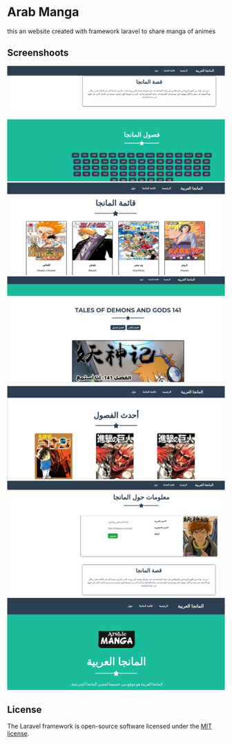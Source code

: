 # Arab Manga
this an website created with framework laravel to share manga of animes



## Screenshoots
![Alt text](/screenshoots/we1.png?raw=true )
![Alt text](/../screenshoots/we2.png?raw=true )
![Alt text](/../screenshoots/we3.png?raw=true )
![Alt text](/../screenshoots/we4.png?raw=true )
![Alt text](/../screenshoots/we5.png?raw=true )
![Alt text](/../screenshoots/we6.png?raw=true )

## License

The Laravel framework is open-source software licensed under the [MIT license](https://opensource.org/licenses/MIT).
